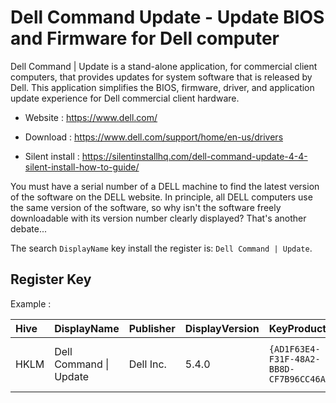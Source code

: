 # Dell Command Update - Update BIOS and Firmware for Dell computer

Dell Command | Update is a stand-alone application, for commercial
client computers, that provides updates for system software that is
released by Dell. This application simplifies the BIOS, firmware, driver,
and application update experience for Dell commercial client hardware.

* Website : https://www.dell.com/

* Download : https://www.dell.com/support/home/en-us/drivers
* Silent install : https://silentinstallhq.com/dell-command-update-4-4-silent-install-how-to-guide/

You must have a serial number of a DELL machine to find the latest
version of the software on the DELL website. In principle, all DELL
computers use the same version of the software, so why isn't the
software freely downloadable with its version number clearly displayed?
That's another debate...

The search `DisplayName` key install the register is: `Dell Command | Update`.


## Register Key

Example :

 | Hive | DisplayName | Publisher | DisplayVersion | KeyProduct | UninstallExe |
 |:---- |:----------- |:--------- |:-------------- |:---------- |:------------ |
 | HKLM | Dell Command \| Update | Dell Inc. | 5.4.0 | `{AD1F63E4-F31F-48A2-BB8D-CF7B96CC46A0}` | `MsiExec.exe /X{AD1F63E4-F31F-48A2-BB8D-CF7B96CC46A0}` |
